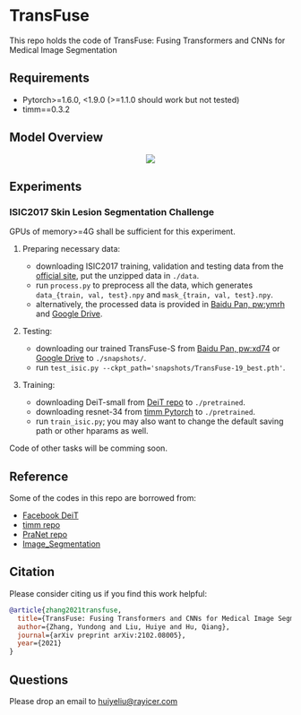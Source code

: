 # TransFuse
This repo holds the code of TransFuse: Fusing Transformers and CNNs for Medical Image Segmentation

## Requirements
* Pytorch>=1.6.0, <1.9.0 (>=1.1.0 should work but not tested)
* timm==0.3.2


## Model Overview
<p align="center">
    <img src="imgs/model.png"/> <br />
</p>



## Experiments

### ISIC2017 Skin Lesion Segmentation Challenge
GPUs of memory>=4G shall be sufficient for this experiment. 

1. Preparing necessary data:
	+ downloading ISIC2017 training, validation and testing data from the [official site](https://challenge.isic-archive.com/data), put the unzipped data in `./data`.
	+ run `process.py` to preprocess all the data, which generates `data_{train, val, test}.npy` and `mask_{train, val, test}.npy`.
	+ alternatively, the processed data is provided in [Baidu Pan, pw:ymrh](https://pan.baidu.com/s/1EkMvfRj9pGCu1iqXjvg9ZA) and [Google Drive](https://drive.google.com/file/d/120hxkYc0vfzoSf4kYC6zpC7FH7XCVXqK/view?usp=sharing).

2. Testing:
	+ downloading our trained TransFuse-S from [Baidu Pan, pw:xd74](https://pan.baidu.com/s/1khwcCcTgwporZJcaTWedRg) or [Google Drive](https://drive.google.com/file/d/1hv1mfFkWEdYCR0FHPokovlf7OAFsnKgY/view?usp=sharing) to `./snapshots/`.
	+ run `test_isic.py --ckpt_path='snapshots/TransFuse-19_best.pth'`.

3. Training:
	+ downloading DeiT-small from [DeiT repo](https://github.com/facebookresearch/deit) to `./pretrained`.
	+ downloading resnet-34 from [timm Pytorch](https://download.pytorch.org/models/resnet34-333f7ec4.pth) to `./pretrained`.
	+ run `train_isic.py`; you may also want to change the default saving path or other hparams as well.


Code of other tasks will be comming soon.


## Reference
Some of the codes in this repo are borrowed from:
* [Facebook DeiT](https://github.com/facebookresearch/deit)
* [timm repo](https://github.com/rwightman/pytorch-image-models)
* [PraNet repo](https://github.com/DengPingFan/PraNet)
* [Image_Segmentation](https://github.com/LeeJunHyun/Image_Segmentation)


## Citation
Please consider citing us if you find this work helpful:

```bibtex
@article{zhang2021transfuse,
  title={TransFuse: Fusing Transformers and CNNs for Medical Image Segmentation},
  author={Zhang, Yundong and Liu, Huiye and Hu, Qiang},
  journal={arXiv preprint arXiv:2102.08005},
  year={2021}
}
```

## Questions
Please drop an email to huiyeliu@rayicer.com

